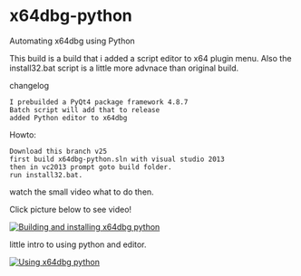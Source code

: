 # x64dbg-python
Automating x64dbg using Python


This build is a build that i added a script editor to x64 plugin menu.
Also the install32.bat script is a little more advnace than original build.

changelog
```
I prebuilded a PyQt4 package framework 4.8.7
Batch script will add that to release
added Python editor to x64dbg
```

Howto:
```
Download this branch v25
first build x64dbg-python.sln with visual studio 2013
then in vc2013 prompt goto build folder.
run install32.bat.
```

watch the small video what to do then.

Click picture below to see video!

[![Building and installing x64dbg python](http://i.imgur.com/dfk6QSm.png)](https://youtu.be/MankLX2UfSY "Building and installing x64dbg python")

little intro to using python and editor.

[![Using x64dbg python](http://i.imgur.com/MqK46iD.png)](https://youtu.be/CakZZXbhNUc "Using x64dbg python")

